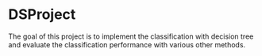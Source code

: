 # DSProject
The goal of this project is to implement the classification with decision tree and evaluate the classification performance  with various  other methods.
